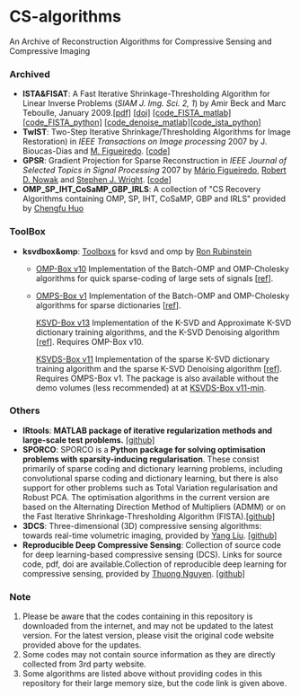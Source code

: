 # CS-algorithms
An Archive of Reconstruction Algorithms for Compressive Sensing and Compressive Imaging

### Archived

- **ISTA&FISAT**: A Fast Iterative Shrinkage-Thresholding Algorithm for Linear Inverse Problems (*SIAM J. Img. Sci. 2, 1*) by Amir Beck and Marc Teboulle, January 2009.[[pdf]](https://dl.acm.org/doi/10.1137/080716542) [[doi]](https://doi.org/10.1137/080716542) [[code_FISTA_matlab]](https://github.com/tiepvupsu/FISTA) [[code_FISTA_python]](https://github.com/JeanKossaifi/FISTA) [[code_denoise_matlab\]](https://github.com/sandeepbanik/Image-denoise-and-TV-solver)[[code_ista_python\]](https://github.com/seunghwanyoo/ista_lasso)
- **TwIST**: Two-Step Iterative Shrinkage/Thresholding Algorithms for Image Restoration) in *IEEE Transactions on Image processing* 2007 by J. Bioucas-Dias and [M. Figueiredo](http://www.lx.it.pt/~mtf/). [[code](http://www.lx.it.pt/~bioucas/code.htm)]
- **GPSR**: Gradient Projection  for Sparse  Reconstruction in *IEEE Journal of Selected Topics in Signal Processing* 2007 by [Mário Figueiredo](http://www.lx.it.pt/~mtf), [Robert D. Nowak](http://www.ece.wisc.edu/~nowak/) and  [Stephen J. Wright](http://www.cs.wisc.edu/~swright/). [[code](http://www.lx.it.pt/~mtf/GPSR/)]
- **OMP_SP_IHT_CoSaMP_GBP_IRLS**: A collection of "CS Recovery Algorithms containing OMP, SP, IHT, CoSaMP, GBP and IRLS" provided by [Chengfu Huo](http://home.ustc.edu.cn/~roy)



### ToolBox

- **ksvdbox&omp**: [Toolboxs]((http://www.cs.technion.ac.il/~ronrubin/software.html#)) for ksvd and omp by [Ron Rubinstein](http://www.cs.technion.ac.il/~ronrubin/software.html#)

  - [OMP-Box v10](./[ToolBox]/ksvdbox&omp/ompbox10/) Implementation of the Batch-OMP and OMP-Cholesky algorithms for quick sparse-coding of large sets of signals [[ref](http://www.cs.technion.ac.il/~ronrubin/Publications/KSVD-OMP-v2.pdf)].

  - [OMPS-Box v1](./[ToolBox]/ksvdbox&omp/ompsbox1/) Implementation of the Batch-OMP and OMP-Cholesky algorithms for sparse dictionaries [[ref](http://www.cs.technion.ac.il/~ronrubin/Publications/sparsedict.pdf)].

    [KSVD-Box v13](./[ToolBox]/ksvdbox&omp/ksvdbox13/) Implementation of the K-SVD and Approximate K-SVD dictionary training algorithms, and the K-SVD Denoising algorithm [[ref](http://www.cs.technion.ac.il/~ronrubin/Publications/KSVD-OMP-v2.pdf)]. Requires OMP-Box v10.

    [KSVDS-Box v11](./[ToolBox]/ksvdbox&omp/ksvdsbox11/) Implementation of the sparse K-SVD dictionary training algorithm and the sparse K-SVD Denoising algorithm [[ref](http://www.cs.technion.ac.il/~ronrubin/Publications/sparsedict.pdf)]. Requires OMPS-Box v1. The package is also available without the demo volumes (less recommended) at at [KSVDS-Box v11-min](http://www.cs.technion.ac.il/~ronrubin/Software/ksvdsbox11-min.zip).



### Others

- **IRtools**: **MATLAB package of iterative regularization methods and large-scale test problems.** [[github]](https://github.com/jnagy1/IRtools)
- **SPORCO**: SPORCO is a **Python package for solving optimisation problems with sparsity-inducing regularisation**. These consist primarily of sparse coding and dictionary learning problems, including convolutional sparse coding and dictionary learning, but there is also support for other problems such as Total Variation regularisation and Robust PCA. The optimisation algorithms in the current version are based on the Alternating Direction Method of Multipliers (ADMM) or on the Fast Iterative Shrinkage-Thresholding Algorithm (FISTA).[[github]](https://github.com/bwohlberg/sporco)
- **3DCS**: Three-dimensional (3D) compressive sensing algorithms: towards real-time volumetric imaging, provided by  [Yang Liu](https://github.com/liuyang12).  [[github]](https://github.com/liuyang12/3DCS)
- **Reproducible Deep Compressive Sensing**: Collection of source code for deep learning-based compressive sensing (DCS). Links for source code, pdf, doi are available.Collection of reproducible deep learning for compressive sensing, provided by [Thuong Nguyen](https://github.com/ngcthuong). [[github]](https://github.com/ngcthuong/Reproducible-Deep-Compressive-Sensing)



### Note

1. Please be aware that the codes containing in this repository is downloaded from the internet, and may not be updated to the latest version. For the latest version, please visit the original code website provided above for the updates.
2. Some codes may not contain source information as they are directly collected from 3rd party website.
3. Some algorithms are listed above without providing codes in this repository for their large memory size, but the code link is given above.